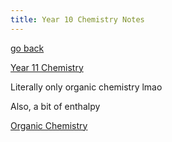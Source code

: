 ```yaml
---
title: Year 10 Chemistry Notes
---
```


[go back](Subjects.md)

[Year 11 Chemistry](11Subjects/11Chemistry.md)

Literally only organic chemistry lmao

Also, a bit of enthalpy 

[Organic Chemistry](10Chemistry/OrganicChem.md)

